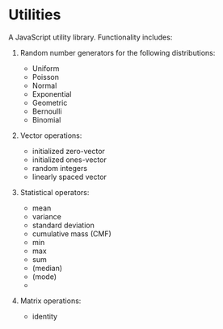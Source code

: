 Utilities
=========

A JavaScript utility library. Functionality includes:

1. 	Random number generators for the following distributions:
	* 	Uniform
	*  	Poisson
	*	Normal
	* 	Exponential
	* 	Geometric
	*	Bernoulli
	*	Binomial

2. 	Vector operations:
	*	initialized zero-vector
	*	initialized ones-vector
	* 	random integers
	* 	linearly spaced vector

3. 	Statistical operators:
	* 	mean
	* 	variance
	* 	standard deviation
	* 	cumulative mass (CMF)
	*	min
	*	max
	*	sum
	* 	(median)
	*	(mode)
	*	

4. 	Matrix operations:
	* 	identity




